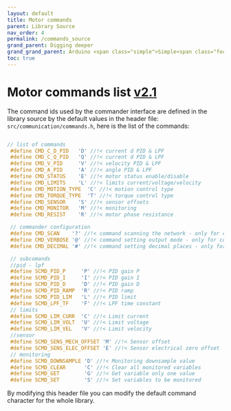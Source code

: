 ```yaml
---
layout: default
title: Motor commands
parent: Library Source
nav_order: 4
permalink: /commands_source
grand_parent: Digging deeper
grand_grand_parent: Arduino <span class="simple">Simple<span class="foc">FOC</span>library</span>
toc: true
---
```



# Motor commands list [v2.1](https://github.com/simplefoc/Arduino-FOC/releases)

The command ids used by the commander interface are defined in the library source by the default values in the header file: `src/communication/commands.h`, here is the list of the commands:
```cpp

// list of commands
 #define CMD_C_D_PID   'D' //!< current d PID & LPF
 #define CMD_C_Q_PID   'Q' //!< current d PID & LPF
 #define CMD_V_PID     'V' //!< velocity PID & LPF
 #define CMD_A_PID     'A' //!< angle PID & LPF
 #define CMD_STATUS    'E' //!< motor status enable/disable
 #define CMD_LIMITS    'L' //!< limits current/voltage/velocity
 #define CMD_MOTION_TYPE  'C' //!< motion control type
 #define CMD_TORQUE_TYPE  'T' //!< torque control type
 #define CMD_SENSOR    'S' //!< sensor offsets
 #define CMD_MONITOR   'M' //!< monitoring
 #define CMD_RESIST    'R' //!< motor phase resistance

 // commander configuration
 #define CMD_SCAN    '?' //!< command scanning the network - only for commander
 #define CMD_VERBOSE '@' //!< command setting output mode - only for commander
 #define CMD_DECIMAL '#' //!< command setting decimal places - only for commander

 // subcomands
 //pid - lpf
 #define SCMD_PID_P     'P' //!< PID gain P
 #define SCMD_PID_I     'I' //!< PID gain I
 #define SCMD_PID_D     'D' //!< PID gain D
 #define SCMD_PID_RAMP  'R' //!< PID ramp
 #define SCMD_PID_LIM   'L' //!< PID limit
 #define SCMD_LPF_TF    'F' //!< LPF time constant
 // limits
 #define SCMD_LIM_CURR  'C' //!< Limit current
 #define SCMD_LIM_VOLT  'U' //!< Limit voltage
 #define SCMD_LIM_VEL   'V' //!< Limit velocity
 //sensor
 #define SCMD_SENS_MECH_OFFSET 'M' //!< Sensor offset
 #define SCMD_SENS_ELEC_OFFSET 'E' //!< Sensor electrical zero offset
 // monitoring
 #define SCMD_DOWNSAMPLE 'D' //!< Monitoring downsample value
 #define SCMD_CLEAR      'C' //!< Clear all monitored variables
 #define SCMD_GET        'G' //!< Get variable only one value
 #define SCMD_SET        'S' //!< Set variables to be monitored
```

By modifying this header file you can modify the default command character for the whole library.
